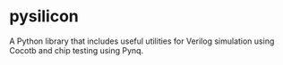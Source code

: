 # pysilicon

A Python library that includes useful utilities for Verilog simulation using Cocotb and chip testing using Pynq.

